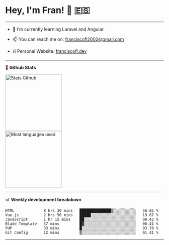 # Hey, I'm Fran! 👋 :es:

-------

- 🌱 I’m currently learning Laravel and Angular.

- 📫 You can reach me on: franciscofl2002@gmail.com

- ⛓  Personal Website: [franciscofl.dev](https://www.franciscofl.dev/)

-------

📝 **Github Stats**


<div align="left">
  <img height="180em" src="https://github-readme-stats.vercel.app/api?username=franciscofl12&count_private=true&show_icons=true&theme=dracula&bg_color=-45deg,282A36,3D3344" alt="Stats Github"/>
  <br>
  <img height="180em" src="https://github-readme-stats.vercel.app/api/top-langs/?username=franciscofl12&count_private&theme=dracula&bg_color=-45deg,282A36,3D3344&layout=compact&langs_count=6" alt="Most languages used"/>
</div>

-------

📊 **Weekly development breakdown**


<!--START_SECTION:waka-->

```text
HTML             8 hrs 30 mins   ██████████████▒░░░░░░░░░░   56.85 %
Vue.js           2 hrs 56 mins   █████░░░░░░░░░░░░░░░░░░░░   19.67 %
JavaScript       1 hr 15 mins    ██░░░░░░░░░░░░░░░░░░░░░░░   08.42 %
Blade Template   57 mins         █▓░░░░░░░░░░░░░░░░░░░░░░░   06.41 %
PHP              33 mins         █░░░░░░░░░░░░░░░░░░░░░░░░   03.70 %
Git Config       12 mins         ▒░░░░░░░░░░░░░░░░░░░░░░░░   01.41 %
```

<!--END_SECTION:waka-->

-------

